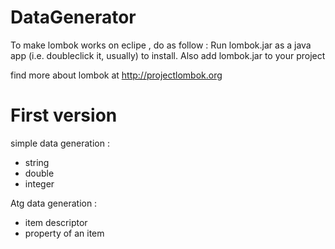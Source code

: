 DataGenerator
=============

To make lombok works on eclipe , do as follow : 
Run lombok.jar as a java app (i.e. doubleclick it, usually) to install. Also add lombok.jar to your project
 	
find more about lombok at http://projectlombok.org


First version 
=============

simple data generation :
- string
- double
- integer

Atg data generation :
- item descriptor
- property of an item
